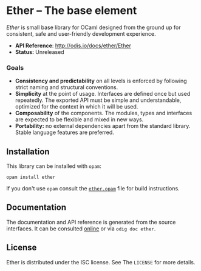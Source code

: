 # Ether – The base element

*Ether* is small base library for OCaml designed from the ground up for
consistent, safe and user-friendly development experience.

- **API Reference**: <http://odis.io/docs/ether/Ether>
- **Status:** Unreleased


### Goals

- **Consistency and predictability** on all levels is enforced by
following strict naming and structural conventions.
- **Simplicity** at the point of usage. Interfaces are defined once but
used repeatedly. The exported API must be simple and understandable,
optimized for the context in which it will be used.
- **Composability** of the components. The modules, types and interfaces
are expected to be flexible and mixed in new ways.
- **Portability:** no external dependencies apart from the standard
library. Stable language features are preferred.


## Installation

This library can be installed with `opam`:

    opam install ether

If you don't use `opam` consult the [`ether.opam`](opam) file for build
instructions.


## Documentation

The documentation and API reference is generated from the source
interfaces. It can be consulted [online](http://odis.io/docs/ether/Ether) or via `odig doc
ether`.


## License

Ether is distributed under the ISC license. See The `LICENSE` for more details.

